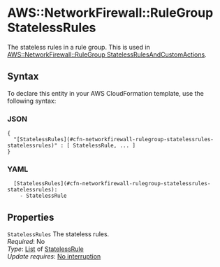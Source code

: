 # AWS::NetworkFirewall::RuleGroup StatelessRules<a name="aws-properties-networkfirewall-rulegroup-statelessrules"></a>

The stateless rules in a rule group\. This is used in [AWS::NetworkFirewall::RuleGroup StatelessRulesAndCustomActions](aws-properties-networkfirewall-rulegroup-statelessrulesandcustomactions.md)\.

## Syntax<a name="aws-properties-networkfirewall-rulegroup-statelessrules-syntax"></a>

To declare this entity in your AWS CloudFormation template, use the following syntax:

### JSON<a name="aws-properties-networkfirewall-rulegroup-statelessrules-syntax.json"></a>

```
{
  "[StatelessRules](#cfn-networkfirewall-rulegroup-statelessrules-statelessrules)" : [ StatelessRule, ... ]
}
```

### YAML<a name="aws-properties-networkfirewall-rulegroup-statelessrules-syntax.yaml"></a>

```
  [StatelessRules](#cfn-networkfirewall-rulegroup-statelessrules-statelessrules): 
    - StatelessRule
```

## Properties<a name="aws-properties-networkfirewall-rulegroup-statelessrules-properties"></a>

`StatelessRules`  <a name="cfn-networkfirewall-rulegroup-statelessrules-statelessrules"></a>
The stateless rules\.   
*Required*: No  
*Type*: [List](#aws-properties-networkfirewall-rulegroup-statelessrules) of [StatelessRule](aws-properties-networkfirewall-rulegroup-statelessrule.md)  
*Update requires*: [No interruption](https://docs.aws.amazon.com/AWSCloudFormation/latest/UserGuide/using-cfn-updating-stacks-update-behaviors.html#update-no-interrupt)